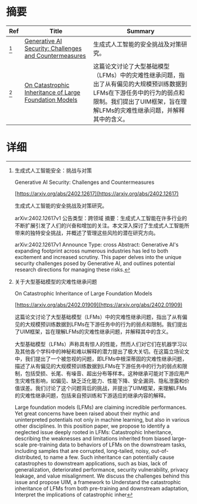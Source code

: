 # 摘要

| Ref | Title | Summary |
| --- | --- | --- |
| [^1] | [Generative AI Security: Challenges and Countermeasures](https://arxiv.org/abs/2402.12617) | 生成式人工智能的安全挑战及对策研究。 |
| [^2] | [On Catastrophic Inheritance of Large Foundation Models](https://arxiv.org/abs/2402.01909) | 这篇论文讨论了大型基础模型（LFMs）中的灾难性继承问题，指出了从有偏见的大规模预训练数据到LFMs在下游任务中的行为的弱点和限制。我们提出了UIM框架，旨在理解LFMs的灾难性继承问题，并解释其中的含义。 |

# 详细

[^1]: 生成式人工智能安全：挑战与对策

    Generative AI Security: Challenges and Countermeasures

    [https://arxiv.org/abs/2402.12617](https://arxiv.org/abs/2402.12617)

    生成式人工智能的安全挑战及对策研究。

    

    arXiv:2402.12617v1 公告类型：跨领域 摘要：生成式人工智能在许多行业的不断扩展引发了人们的兴奋和增加的关注。本文深入探讨了生成式人工智能所带来的独特安全挑战，并概述了管理这些风险的潜在研究方向。

    arXiv:2402.12617v1 Announce Type: cross  Abstract: Generative AI's expanding footprint across numerous industries has led to both excitement and increased scrutiny. This paper delves into the unique security challenges posed by Generative AI, and outlines potential research directions for managing these risks.
    
[^2]: 关于大型基础模型的灾难性继承问题

    On Catastrophic Inheritance of Large Foundation Models

    [https://arxiv.org/abs/2402.01909](https://arxiv.org/abs/2402.01909)

    这篇论文讨论了大型基础模型（LFMs）中的灾难性继承问题，指出了从有偏见的大规模预训练数据到LFMs在下游任务中的行为的弱点和限制。我们提出了UIM框架，旨在理解LFMs的灾难性继承问题，并解释其中的含义。

    

    大型基础模型（LFMs）声称具有惊人的性能，然而人们对它们在机器学习以及其他各个学科中的神秘和难以解释的潜力提出了极大关切。在这篇立场论文中，我们提出了一个被忽视的问题，即LFMs中根深蒂固的灾难性继承问题，描述了从有偏见的大规模预训练数据到LFMs在下游任务中的行为的弱点和限制，包括受损、长尾、有噪音、超出分布等样本。这种继承可能对下游应用产生灾难性影响，如偏见、缺乏泛化能力、性能下降、安全漏洞、隐私泄露和价值误差。我们讨论了这个问题背后的挑战，并提出了UIM框架，来理解LFMs的灾难性继承问题，包括来自预训练和下游适应的继承内容的解释。

    Large foundation models (LFMs) are claiming incredible performances. Yet great concerns have been raised about their mythic and uninterpreted potentials not only in machine learning, but also in various other disciplines. In this position paper, we propose to identify a neglected issue deeply rooted in LFMs: Catastrophic Inheritance, describing the weaknesses and limitations inherited from biased large-scale pre-training data to behaviors of LFMs on the downstream tasks, including samples that are corrupted, long-tailed, noisy, out-of-distributed, to name a few. Such inheritance can potentially cause catastrophes to downstream applications, such as bias, lack of generalization, deteriorated performance, security vulnerability, privacy leakage, and value misalignment. We discuss the challenges behind this issue and propose UIM, a framework to Understand the catastrophic inheritance of LFMs from both pre-training and downstream adaptation, Interpret the implications of catastrophic inher
    

